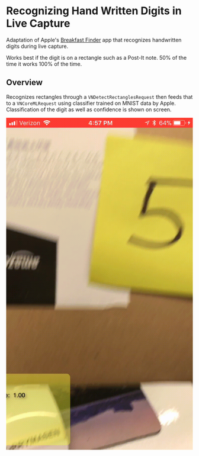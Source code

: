 # Recognizing Hand Written Digits in Live Capture

Adaptation of Apple's [Breakfast Finder](https://developer.apple.com/videos/play/wwdc2018/717) app that recognizes handwritten digits during live capture. 

Works best if the digit is on a rectangle such as a Post-It note. 50% of the time it works 100% of the time.

## Overview

Recognizes rectangles through a `VNDetectRectanglesRequest` then feeds that to a `VNCoreMLRequest` using classifier trained on MNIST data by Apple. 
Classification of the digit as well as confidence is shown on screen.

![Screencap of the app reconizing the number 5](Art/screencap.gif)

